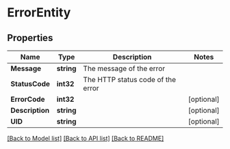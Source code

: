 # ErrorEntity

## Properties

Name | Type | Description | Notes
------------ | ------------- | ------------- | -------------
**Message** | **string** | The message of the error | 
**StatusCode** | **int32** | The HTTP status code of the error | 
**ErrorCode** | **int32** |  | [optional] 
**Description** | **string** |  | [optional] 
**UID** | **string** |  | [optional] 

[[Back to Model list]](../README.md#documentation-for-models) [[Back to API list]](../README.md#documentation-for-api-endpoints) [[Back to README]](../README.md)


